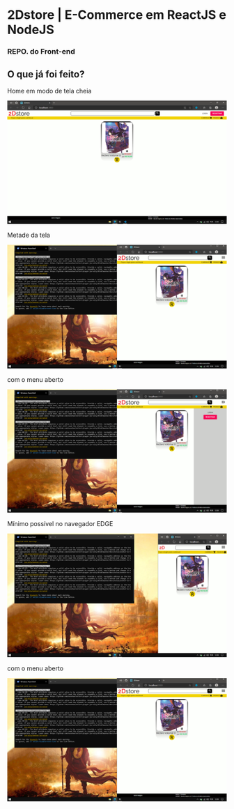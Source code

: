 # 2Dstore | E-Commerce em ReactJS e NodeJS
### REPO. do Front-end

## O que já foi feito?
<p color="#255151">Home em modo de tela cheia</p>
<img src="githubIMG/fullscreen.png" alt="fullscreen">
<br>

<p>Metade da tela</p>
<img src="githubIMG/halfscreen.png" alt="fullscreen">
<br>

<p>com o menu aberto</p>
<img src="githubIMG/halfBurgerOpen.png" alt="fullscreen">
<br>

<p>Mínimo possível no navegador EDGE</p>
<img src="githubIMG/minscreen.png" alt="fullscreen">
<br>

<p>com o menu aberto</p>
<img src="githubIMG/halfscreen.png" alt="fullscreen">
<br>